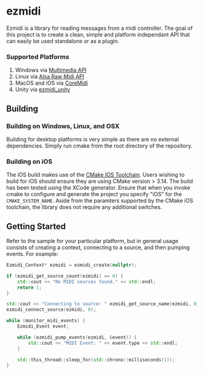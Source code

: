 # ezmidi
Ezmidi is a library for reading messages from a midi controller.  The goal of this project is to create a clean, simple and platform independant API that can easily be used standalone or as a plugin.

### Supported Platforms
1. Windows via [Multimedia API](https://docs.microsoft.com/en-us/windows/desktop/multimedia/musical-instrument-digital-interface--midi)
1. Linux via [Alsa Raw Midi API](https://www.alsa-project.org/alsa-doc/alsa-lib/rawmidi.html)
1. MacOS and iOS via [CoreMidi](https://developer.apple.com/documentation/coremidi?language=objc)
1. Unity via [ezmidi_unity](https://github.com/matthewcpp/ezmidi_unity)

## Building 

### Building on Windows, Linux, and OSX
Building for desktop platforms is very simple as there are no external dependencies.  Simply run cmake from the root directory of the repository.

### Building on iOS
The iOS build makes use of the [CMake IOS Toolchain](https://cmake.org/cmake/help/v3.14/manual/cmake-toolchains.7.html).  Users wishing to build for iOS should ensure they are using CMake version > 3.14.  The build has been tested using the XCode generator.  Ensure that when you invoke cmake to configure and generate the project you specify "iOS" for the `CMAKE_SYSTEM_NAME`.  Aside from the paramters supported by the CMake iOS toolchain, the library does not require any additional switches.

## Getting Started
Refer to the sample for your particular platform, but in general usage consists of creating a context, connecting to a source, and then pumping events.  For example:

```c++
Ezmidi_Context* ezmidi = ezmidi_create(nullptr);

if (ezmidi_get_source_count(ezmidi) == 0) {
	std::cout << "No MIDI sources found." << std::endl;
	return 1;
}

std::cout << "Connecting to source: " ezmidi_get_source_name(ezmidi, 0) << std::endl;
ezmidi_connect_source(ezmidi, 0);

while (monitor_midi_events) {
	Ezmidi_Event event;

	while (ezmidi_pump_events(ezmidi, &event)) {
		std::cout << "MIDI Event: " << event.type << std::endl;
	}

	std::this_thread::sleep_for(std::chrono::milliseconds(1));
}
```